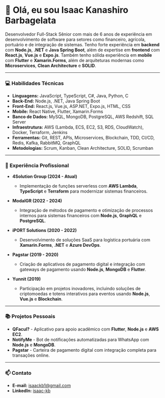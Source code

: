 # 👋 Olá, eu sou Isaac Kanashiro Barbagelata

Desenvolvedor Full-Stack Sênior com mais de 6 anos de experiência em desenvolvimento de software para setores como financeiro, agrícola, portuário e de integração de sistemas. Tenho forte experiência em **backend** com **Node.js**, **.NET** e **Java Spring Boot**, além de expertise em **frontend** com **React.js**, **Vue.js** e **Expo.js**. Também tenho sólida experiência em **mobile** com **Flutter** e **Xamarin.Forms**, além de arquiteturas modernas como **Microservices**, **Clean Architecture** e **SOLID**.

---

### 💻 **Habilidades Técnicas**

- **Linguagens:** JavaScript, TypeScript, C#, Java, Python, C  
- **Back-End:** Node.js, .NET, Java Spring Boot  
- **Front-End:** React.js, Vue.js, ASP.NET, Expo.js, HTML, CSS  
- **Mobile:** React Native, Flutter, Xamarin.Forms  
- **Banco de Dados:** MySQL, MongoDB, PostgreSQL, AWS Redshift, SQL Server  
- **Infraestrutura:** AWS (Lambda, ECS, EC2, S3, RDS, CloudWatch), Docker, Terraform, Jenkins  
- **Ferramentas:** Git, REST, APIs, Microservices, Blockchain, TDD, CI/CD, Redis, Kafka, RabbitMQ, GraphQL  
- **Metodologias:** Scrum, Kanban, Clean Architecture, SOLID, Scrumban  

---

### 🚀 **Experiência Profissional**

- **4Solution Group (2024 - Atual)**
  - Implementação de funções serverless com **AWS Lambda**, **TypeScript** e **Terraform** para modernizar sistemas financeiros.

- **ModalGR (2022 - 2024)**
  - Integração de métodos de pagamento e otimização de processos internos para sistemas financeiros com **Node.js**, **GraphQL** e **PostgreSQL**.

- **iPORT Solutions (2020 - 2022)**
  - Desenvolvimento de soluções SaaS para logística portuária com **Xamarin.Forms**, **.NET** e **Azure DevOps**.

- **Pagstar (2019 - 2020)**
  - Criação de aplicativos de pagamento digital e integração com gateways de pagamento usando **Node.js**, **MongoDB** e **Flutter**.

- **Yunnit (2019)**
  - Participação em projetos inovadores, incluindo soluções de criptomoedas e totens interativos para eventos usando **Node.js**, **Vue.js** e **Blockchain**.

---

### 📚 **Projetos Pessoais**

- **QFacul?** - Aplicativo para apoio acadêmico com **Flutter**, **Node.js** e **AWS EC2**.  
- **NotifyMe** - Bot de notificações automatizadas para WhatsApp com **Node.js** e **MongoDB**.  
- **Pagstar** - Carteira de pagamento digital com integração completa para transações online.  

---

### 📫 **Contato**

- **E-mail:** [isaackb1@gmail.com](mailto:isaackb1@gmail.com)  
- **LinkedIn:** [isaac-kb](https://www.linkedin.com/in/isaac-kb) 

